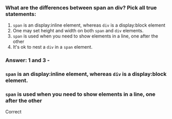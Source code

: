 ### What are the differences between span an div?  Pick all true statements:

1. `span` is an display:inline element, whereas `div` is a display:block element
2. One may set height and width on both `span` and `div` elements.
3. `span` is used when you need to show elements in a line, one after the other
4. It's ok to nest a `div` in a `span` element.


### Answer: 1 and 3 - 
###         `span` is an display:inline element, whereas `div` is a display:block element.
###         `span` is used when you need to show elements in a line, one after the other

Correct